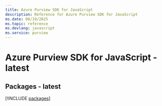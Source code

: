 ```yaml
---
title: Azure Purview SDK for JavaScript
description: Reference for Azure Purview SDK for JavaScript
ms.date: 08/19/2025
ms.topic: reference
ms.devlang: javascript
ms.service: purview
---
```

# Azure Purview SDK for JavaScript - latest
## Packages - latest
[!INCLUDE [packages](purview-index.md)]
